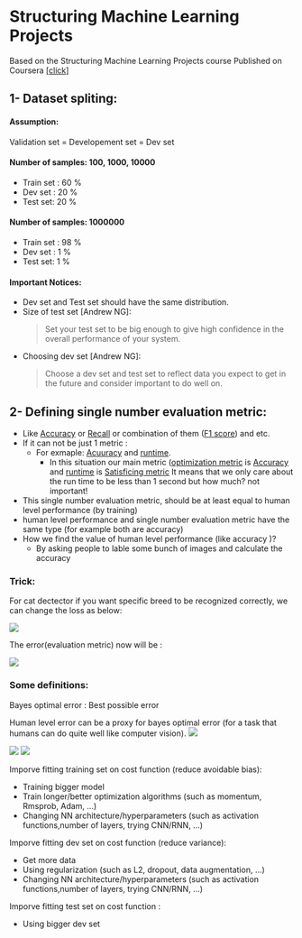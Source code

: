 # Structuring Machine Learning Projects
Based on the Structuring Machine Learning Projects course Published on Coursera [[click]](https://www.coursera.org/learn/machine-learning-projects/home/welcome)

## 1- Dataset spliting:

#### Assumption:

Validation set = Developement set = Dev set
#### Number of samples: 100, 1000, 10000
* Train set : 60 %
* Dev set : 20 %
* Test set: 20 %

#### Number of samples: 1000000
* Train set : 98 %
* Dev set : 1 %
* Test set: 1 %

#### Important Notices:
- Dev set and Test set should have the same distribution.
- Size of test set [Andrew NG]:
  > Set your test set to be big enough to give high confidence in the overall performance of your system.
- Choosing dev set [Andrew NG]:
  > Choose a dev set and test set to reflect data you expect to get in the future and consider important to do well on.

## 2- Defining single number evaluation metric:
* Like <ins>Accuracy</ins> or <ins>Recall</ins> or combination of them (<ins>F1 score</ins>) and etc.
* If it can not be just 1 metric :
  * For exmaple: <ins>Acuuracy</ins> and <ins>runtime</ins>.
    * In this situation our main metric (<ins>optimization metric</ins> is <ins>Accuracy</ins> and <ins>runtime</ins> is <ins>Satisficing metric</ins> It means that we only care about the run time to be less than 1 second but how much? not important!
* This single number evaluation metric, should be at least equal to human level performance (by training)
* human level performance and single number evaluation metric have the same type (for example both are accuracy)
* How we find the value of human level performance (like accuracy )? 
  * By asking people to lable some bunch of images and calculate the accuracy
  
### Trick:
For cat dectector if you want specific breed to be recognized correctly, we can change the loss as below:

<img src="https://latex.codecogs.com/svg.latex?\dpi{100}\frac{1}{M}\sum_{i=1}^Mloss(y_i,\widehat{y}_i)\Rightarrow%20\frac{1}{\sum%20W_i}\sum_{i=1}^M%20W_i\cdot%20loss(y_i,\widehat{y}_i)\small{,\%20\%20\%20\%20\%20W_i=\begin{cases}10%20&%20X_i%20=%20specific\%20cat\\1%20&%20X_i\neq%20specific\%20cat%20\end{cases}}" /> 

  The error(evaluation metric) now will be :
  
<img src="https://latex.codecogs.com/svg.latex?\dpi{100}error%20=%20\frac{1}{\sum%20W_i}%20\sum_{i=1}^M%20W_i%20\cdot%201\{y_i%20\neq%20\widehat{y}_i%20\}" /> 


### Some definitions:
Bayes optimal error : Best possible error

Human level error can be a proxy for bayes optimal error (for a task that humans can do quite well like computer vision).
<img src="https://latex.codecogs.com/svg.latex?\dpi{100}\text{Human%20level%20error}\leq\text{%20%20bayes%20optimal%20error}" /> 

<img src="https://latex.codecogs.com/svg.latex?\dpi{100}\text{Avoidable%20bias}=\text{Bayes%20error}-\text{Training%20error}" /> 

<img src="https://latex.codecogs.com/svg.latex?\dpi{100}\text{Varaince}=\text{Training%20error}-\text{dev%20error}" /> 

    
Imporve fitting training set on cost function (reduce avoidable bias):
- Training bigger model
- Train longer/better optimization algorithms (such as momentum, Rmsprob, Adam, ...)
- Changing NN architecture/hyperparameters (such as activation functions,number of layers, trying CNN/RNN, ...)

Imporve fitting dev set on cost function (reduce variance):
- Get more data
- Using regularization (such as L2, dropout, data augmentation, ...)
- Changing NN architecture/hyperparameters (such as activation functions,number of layers, trying CNN/RNN, ...)

Imporve fitting test set on cost function :
- Using bigger dev set


